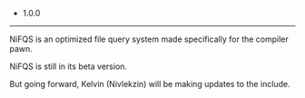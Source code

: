 - 1.0.0
______________________________________________________________________________

NiFQS is an optimized file query system made specifically for the compiler pawn.

NiFQS is still in its beta version.

But going forward, Kelvin (Nivlekzin) will be making updates to the include.
